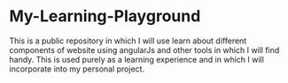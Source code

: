 My-Learning-Playground
======================

This is a public repository in which I will use learn about different components of website using angularJs and other tools in which I will find handy. This is used purely as a learning experience and in which I will incorporate into my personal project.
